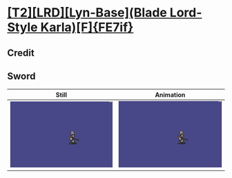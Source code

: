 # [\[T2\]\[LRD\]\[Lyn-Base\]\(Blade Lord-Style Karla\)\[F\]{FE7if}](../)

## Credit


	
## Sword

| Still | Animation |
| :---: | :-------: |
| ![Sword still](./Sword_000.png) | ![Sword animation](./Sword.gif) |
